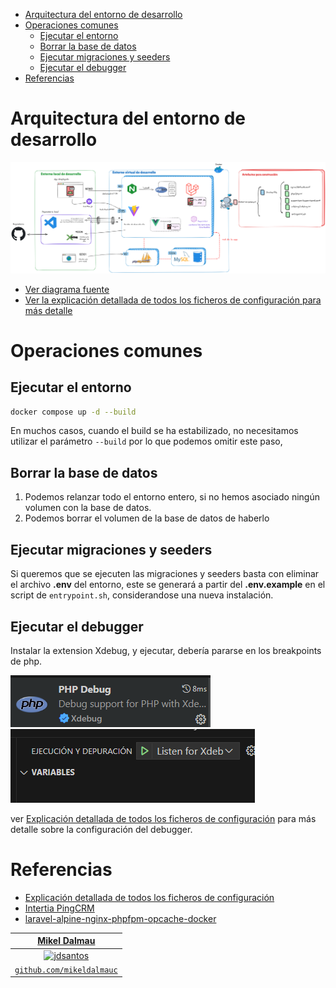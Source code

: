  
- [Arquitectura del entorno de desarrollo](#arquitectura-del-entorno-de-desarrollo)
- [Operaciones comunes](#operaciones-comunes)
  - [Ejecutar el entorno](#ejecutar-el-entorno)
  - [Borrar la base de datos](#borrar-la-base-de-datos)
  - [Ejecutar migraciones y seeders](#ejecutar-migraciones-y-seeders)
  - [Ejecutar el debugger](#ejecutar-el-debugger)
- [Referencias](#referencias)


# Arquitectura del entorno de desarrollo

![akt](stepbystep/daigrama3x.png)
- [Ver diagrama fuente](stepbystep/daigrama3x.png)
- [Ver la explicación detallada de todos los ficheros de configuración para más detalle](stepbystep/guide.md)

# Operaciones comunes

## Ejecutar el entorno

```bash
docker compose up -d --build
``` 

En muchos casos, cuando el build se ha estabilizado, no necesitamos utilizar el parámetro `--build` por lo que podemos omitir este paso,
## Borrar la base de datos

1. Podemos relanzar todo el entorno entero, si no hemos asociado ningún volumen con la base de datos.
2. Podemos borrar el volumen de la base de datos de haberlo

## Ejecutar migraciones y seeders

Si queremos que se ejecuten las migraciones y seeders basta con eliminar el archivo **.env** del entorno, este se generará a partir del **.env.example** en el script de `entrypoint.sh`, considerandose una nueva instalación.

## Ejecutar el debugger

Instalar la extension Xdebug, y ejecutar, debería pararse en los breakpoints de php.

![alt text](stepbystep/image-5.png)
![alt text](stepbystep/image.png)

ver [Explicación detallada de todos los ficheros de configuración](stepbystep/guide.md) para más detalle sobre la configuración del debugger.

# Referencias

- [Explicación detallada de todos los ficheros de configuración](stepbystep/guide.md)
- [Intertia PingCRM](https://github.com/inertiajs/pingcrm)
- [laravel-alpine-nginx-phpfpm-opcache-docker](https://github.com/jdsantos/laravel-alpine-nginx-phpfpm-opcache-docker)
  

| <a href="http://mikeldalmau.com" target="_blank">**Mikel Dalmau**</a>
|:---:|
| [![jdsantos](https://avatars1.githubusercontent.com/u/1708961?v=3&s=50)](http://mikeldalmau.com)    | 
| <a href="https://github.com/mikeldalmauc" target="_blank">`github.com/mikeldalmauc`</a>

